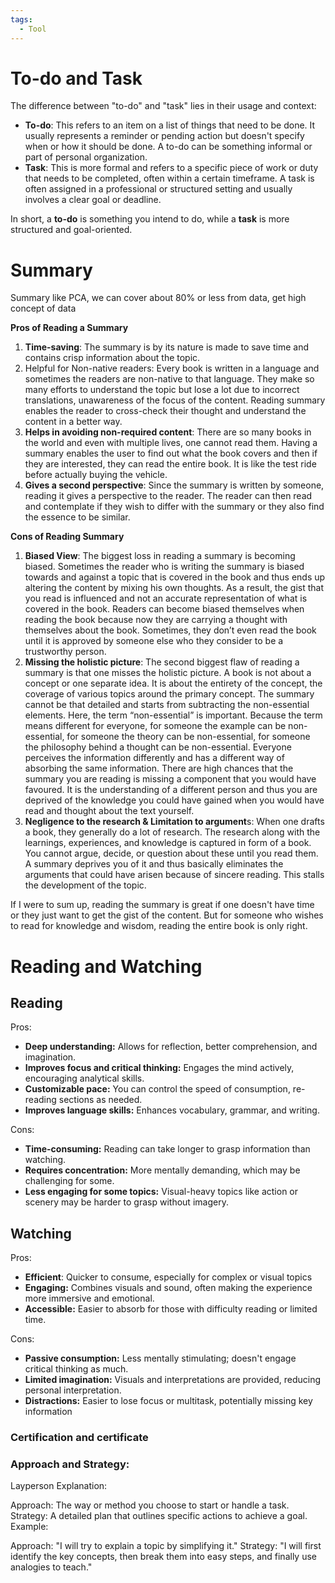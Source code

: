 ```yaml
---
tags:
  - Tool
---
```

# To-do and Task

The difference between "to-do" and "task" lies in their usage and context:

- **To-do**: This refers to an item on a list of things that need to be done. It usually represents a reminder or pending action but doesn't specify when or how it should be done. A to-do can be something informal or part of personal organization.
- **Task**: This is more formal and refers to a specific piece of work or duty that needs to be completed, often within a certain timeframe. A task is often assigned in a professional or structured setting and usually involves a clear goal or deadline.

In short, a **to-do** is something you intend to do, while a **task** is more structured and goal-oriented.

# Summary

Summary like PCA, we can cover about 80% or less from data, get high concept of data

**Pros of Reading a Summary**

1. **Time-saving**: The summary is by its nature is made to save time and contains crisp information about the topic.
2. Helpful for Non-native readers: Every book is written in a language and sometimes the readers are non-native to that language. They make so many efforts to understand the topic but lose a lot due to incorrect translations, unawareness of the focus of the content. Reading summary enables the reader to cross-check their thought and understand the content in a better way.
3. **Helps in avoiding non-required content**: There are so many books in the world and even with multiple lives, one cannot read them. Having a summary enables the user to find out what the book covers and then if they are interested, they can read the entire book. It is like the test ride before actually buying the vehicle.
4. **Gives a second perspective**: Since the summary is written by someone, reading it gives a perspective to the reader. The reader can then read and contemplate if they wish to differ with the summary or they also find the essence to be similar.

**Cons of Reading Summary**

1. **Biased View**: The biggest loss in reading a summary is becoming biased. Sometimes the reader who is writing the summary is biased towards and against a topic that is covered in the book and thus ends up altering the content by mixing his own thoughts. As a result, the gist that you read is influenced and not an accurate representation of what is covered in the book. Readers can become biased themselves when reading the book because now they are carrying a thought with themselves about the book. Sometimes, they don’t even read the book until it is approved by someone else who they consider to be a trustworthy person.
2. **Missing the holistic picture**: The second biggest flaw of reading a summary is that one misses the holistic picture. A book is not about a concept or one separate idea. It is about the entirety of the concept, the coverage of various topics around the primary concept. The summary cannot be that detailed and starts from subtracting the non-essential elements. Here, the term “non-essential” is important. Because the term means different for everyone, for someone the example can be non-essential, for someone the theory can be non-essential, for someone the philosophy behind a thought can be non-essential. Everyone perceives the information differently and has a different way of absorbing the same information. There are high chances that the summary you are reading is missing a component that you would have favoured. It is the understanding of a different person and thus you are deprived of the knowledge you could have gained when you would have read and thought about the text yourself.
3. **Negligence to the research & Limitation to argument**s: When one drafts a book, they generally do a lot of research. The research along with the learnings, experiences, and knowledge is captured in form of a book. You cannot argue, decide, or question about these until you read them. A summary deprives you of it and thus basically eliminates the arguments that could have arisen because of sincere reading. This stalls the development of the topic. 

If I were to sum up, reading the summary is great if one doesn't have time or they just want to get the gist of the content. But for someone who wishes to read for knowledge and wisdom, reading the entire book is only right.

# Reading and Watching
## Reading

Pros:

- **Deep understanding:** Allows for reflection, better comprehension, and imagination.
- **Improves focus and critical thinking:** Engages the mind actively, encouraging analytical skills.
- **Customizable pace:** You can control the speed of consumption, re-reading sections as needed.
- **Improves language skills:** Enhances vocabulary, grammar, and writing.

Cons:

- **Time-consuming:** Reading can take longer to grasp information than watching.
- **Requires concentration:** More mentally demanding, which may be challenging for some.
- **Less engaging for some topics:** Visual-heavy topics like action or scenery may be harder to grasp without imagery.

## Watching

Pros:

- **Efficient**: Quicker to consume, especially for complex or visual topics
- **Engaging:** Combines visuals and sound, often making the experience more immersive and emotional.
- **Accessible:** Easier to absorb for those with difficulty reading or limited time.

Cons:

- **Passive consumption:** Less mentally stimulating; doesn't engage critical thinking as much.
- **Limited imagination:** Visuals and interpretations are provided, reducing personal interpretation.
- **Distractions:** Easier to lose focus or multitask, potentially missing key information

### Certification and certificate

### Approach and Strategy:

Layperson Explanation:

Approach: The way or method you choose to start or handle a task.
Strategy: A detailed plan that outlines specific actions to achieve a goal.
Example:

Approach: "I will try to explain a topic by simplifying it."
Strategy: "I will first identify the key concepts, then break them into easy steps, and finally use analogies to teach."